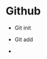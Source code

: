 <!--BAIXE A PASTA COM OS ARQUIVOS E ABRA QUALQUER UM DOS ARQUIVOS HTML-->
# Github

- Git init

- Git add

- <!--BAIXE A PASTA COM OS ARQUIVOS E ABRA QUALQUER UM DOS ARQUIVOS HTML-->
